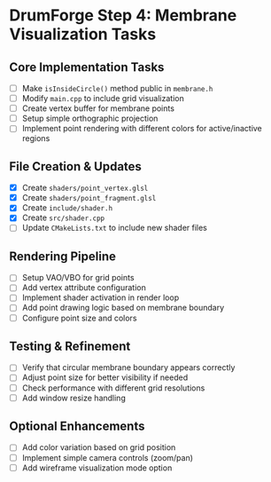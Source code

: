 # DrumForge Step 4: Membrane Visualization Tasks

## Core Implementation Tasks
- [ ] Make `isInsideCircle()` method public in `membrane.h`
- [ ] Modify `main.cpp` to include grid visualization
- [ ] Create vertex buffer for membrane points
- [ ] Setup simple orthographic projection
- [ ] Implement point rendering with different colors for active/inactive regions

## File Creation & Updates
- [x] Create `shaders/point_vertex.glsl`
- [x] Create `shaders/point_fragment.glsl`
- [x] Create `include/shader.h`
- [x] Create `src/shader.cpp`
- [ ] Update `CMakeLists.txt` to include new shader files

## Rendering Pipeline
- [ ] Setup VAO/VBO for grid points
- [ ] Add vertex attribute configuration
- [ ] Implement shader activation in render loop
- [ ] Add point drawing logic based on membrane boundary
- [ ] Configure point size and colors

## Testing & Refinement
- [ ] Verify that circular membrane boundary appears correctly
- [ ] Adjust point size for better visibility if needed
- [ ] Check performance with different grid resolutions
- [ ] Add window resize handling

## Optional Enhancements
- [ ] Add color variation based on grid position
- [ ] Implement simple camera controls (zoom/pan)
- [ ] Add wireframe visualization mode option